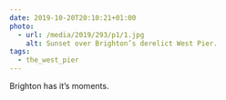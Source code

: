 ```yaml
---
date: 2019-10-20T20:10:21+01:00
photo:
  - url: /media/2019/293/p1/1.jpg
    alt: Sunset over Brighton’s derelict West Pier.
tags:
  - the_west_pier
---
```


Brighton has it’s moments.
